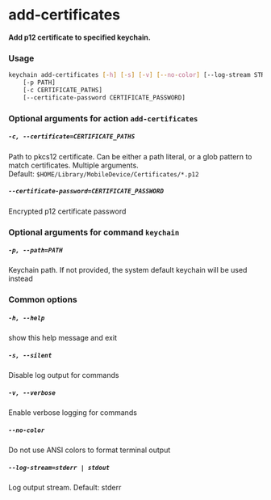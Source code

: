 
add‑certificates
================


**Add p12 certificate to specified keychain.**
### Usage
```bash
keychain add‑certificates [-h] [-s] [-v] [--no-color] [--log-stream STREAM]
    [-p PATH]
    [-c CERTIFICATE_PATHS]
    [--certificate-password CERTIFICATE_PASSWORD]
```
### Optional arguments for action `add‑certificates`

##### `-c, --certificate=CERTIFICATE_PATHS`


Path to pkcs12 certificate. Can be either a path literal, or a glob pattern to match certificates. Multiple arguments. Default:&nbsp;`$HOME/Library/MobileDevice/Certificates/*.p12`
##### `--certificate-password=CERTIFICATE_PASSWORD`


Encrypted p12 certificate password
### Optional arguments for command `keychain`

##### `-p, --path=PATH`


Keychain path. If not provided, the system default keychain will be used instead
### Common options

##### `-h, --help`


show this help message and exit
##### `-s, --silent`


Disable log output for commands
##### `-v, --verbose`


Enable verbose logging for commands
##### `--no-color`


Do not use ANSI colors to format terminal output
##### `--log-stream=stderr | stdout`


Log output stream. Default: stderr